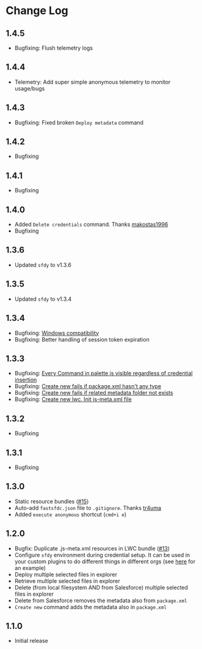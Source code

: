 # Change Log
## 1.4.5
* Bugfixing: Flush telemetry logs

## 1.4.4
* Telemetry: Add super simple anonymous telemetry to monitor usage/bugs

## 1.4.3
* Bugfixing: Fixed broken `Deploy metadata` command

## 1.4.2
* Bugfixing

## 1.4.1
* Bugfixing

## 1.4.0
* Added `Delete credentials` command. Thanks [makostas1996](https://github.com/makostas1996)
* Bugfixing

## 1.3.6
* Updated `sfdy` to v1.3.6

## 1.3.5
* Updated `sfdy` to v1.3.4

## 1.3.4
* Bugfixing: [Windows compatibility](issues/22)
* Bugfixing: Better handling of session token expiration

## 1.3.3
* Bugfixing: [Every Command in palette is visible regardless of credential insertion](issues/21)
* Bugfixing: [Create new fails if package.xml hasn't any type](issues/20)
* Bugfixing: [Create new fails if related metadata folder not exists](issues/19)
* Bugfixing: [Create new lwc. Init js-meta.xml file](issues/17)

## 1.3.2
* Bugfixing

## 1.3.1
* Bugfixing

## 1.3.0
* Static resource bundles ([#15](issues/15))
* Auto-add `fastsfdc.json` file to `.gitignore`. Thanks [tr4uma](https://github.com/tr4uma)
* Added `execute anonymous` shortcut (`cmd+i e`)

## 1.2.0
* Bugfix: Duplicate .js-meta.xml resources in LWC bundle ([#13](issues/13))
* Configure `sfdy` environment during credential setup. It can be used in your custom plugins to do different things in different orgs (see [here](https://www.npmjs.com/package/sfdy#change-the-endpoint-of-a-named-credential-better-suited-as-a-predeployplugin-) for an example)
* Deploy multiple selected files in explorer
* Retrieve multiple selected files in explorer
* Delete (from local filesystem AND from Salesforce) multiple selected files in explorer
* Delete from Salesforce removes the metadata also from `package.xml`
* `Create new` command adds the metadata also in `package.xml`

## 1.1.0
* Initial release
